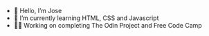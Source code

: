 - 👋 Hello, I’m Jose 
- 🌱 I’m currently learning HTML, CSS and Javascript    
-  🧑‍💻 Working on completing The Odin Project and Free Code Camp     
<!---            
Jose-Flor/Jose-Flor is a ✨ special ✨ repository because its `README.md` (this file) appears on your GitHub profile.
You can click the Preview link to take a look at your changes.
--->
